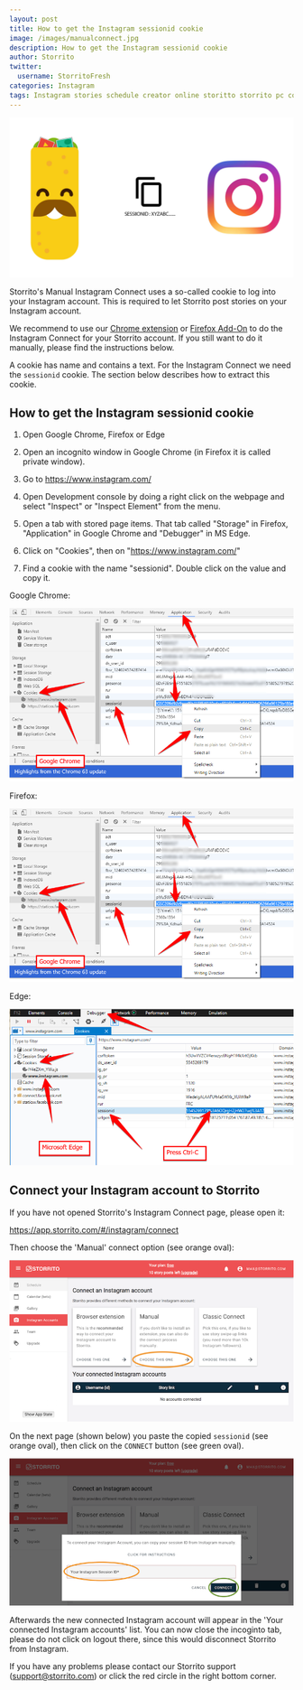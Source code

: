 ```yaml
---
layout: post
title: How to get the Instagram sessionid cookie
image: /images/manualconnect.jpg
description: How to get the Instagram sessionid cookie
author: Storrito
twitter:
  username: StorritoFresh
categories: Instagram
tags: Instagram stories schedule creator online storitto storrito pc computer desktop mac resolution
---
```


![How to post](/images/manualconnect.jpg "Storrito Instagram Story Aspect Ratio")

Storrito's Manual Instagram Connect uses a so-called cookie to log
into your Instagram account. This is required to let Storrito post
stories on your Instagram account.

<!--more-->
We recommend to use our [Chrome
extension](https://chrome.google.com/webstore/detail/plnpnichbepfpgbhineljllbhdpglkpn)
or [Firefox
Add-On](https://addons.mozilla.org/de/firefox/addon/storrito/) to do
the Instagram Connect for your Storrito account. If you still want to
do it manually, please find the instructions below.

A cookie has name and contains a text. For the Instagram Connect we
need the `sessionid` cookie. The section below describes how to
extract this cookie.

## How to get the Instagram sessionid cookie

1. Open Google Chrome, Firefox or Edge

2. Open an incognito window in Google Chrome (in Firefox it is called
private window).

3. Go to https://www.instagram.com/

2. Open Development console by doing a right click on the webpage and
select "Inspect" or "Inspect Element" from the menu.

3. Open a tab with stored page items. That tab called "Storage" in
Firefox, "Application" in Google Chrome and "Debugger" in MS Edge.

4. Click on "Cookies", then on "https://www.instagram.com/"

5. Find a cookie with the name "sessionid". Double click on the value
and copy it.

Google Chrome:

![Google Chrome](/images/instagram-sessionid-cookie/chrome.png "Google Chrome")

Firefox:

![Firefox](/images/instagram-sessionid-cookie/chrome.png "Firefox")

Edge:

![Edge](/images/instagram-sessionid-cookie/edge.png "Edge")


## Connect your Instagram account to Storrito

If you have not opened Storrito's Instagram Connect page, please open
it:

<a href="https://app.storrito.com/#/instagram/connect" target="_blank">https://app.storrito.com/#/instagram/connect</a>

Then choose the 'Manual' connect option (see orange oval):

![Instagram-connect](/images/instagram-sessionid-cookie/instagram-connect.png "Instagram Connect")

On the next page (shown below) you paste the copied `sessionid` (see
orange oval), then click on the `CONNECT` button (see green oval).

![Manual-Instagram-connect](/images/instagram-sessionid-cookie/manual-instagram-connect.png "Manual Instagram Connect")

Afterwards the new connected Instagram account will appear in the
'Your connected Instagram accounts' list. You can now close the
incoginto tab, please do not click on logout there, since this would
disconnect Storrito from Instagram.

If you have any problems please contact our Storrito support
(support@storrito.com) or click the red circle in the right bottom
corner.
